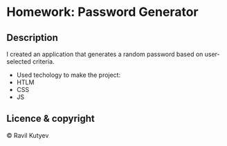 # Homework: Password Generator

## Description

I created an application that generates a random password based on user-selected criteria. 

* Used techology to make the project:
 * HTLM
 * CSS
 * JS

## Licence & copyright
© Ravil Kutyev